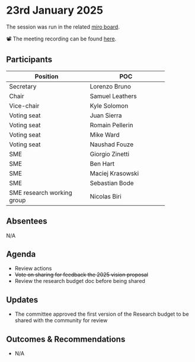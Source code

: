 # 23rd January 2025

The session was run in the related [miro board](https://miro.com/app/board/uXjVKro_lxs=/).&#x20;

📽️ The meeting recording can be found [here](https://drive.google.com/file/d/1rcXSxwjZt69B_JR334rAX5YqiABkItTM/view?usp=sharing).

## Participants

<table><thead><tr><th width="202">Position</th><th width="194">POC</th></tr></thead><tbody><tr><td>Secretary</td><td>Lorenzo Bruno</td></tr><tr><td>Chair</td><td>Samuel Leathers</td></tr><tr><td>Vice-chair</td><td>Kyle Solomon</td></tr><tr><td>Voting seat</td><td>Juan Sierra</td></tr><tr><td>Voting seat</td><td>Romain Pellerin</td></tr><tr><td>Voting seat</td><td>Mike Ward</td></tr><tr><td>Voting seat</td><td>Naushad Fouze </td></tr><tr><td>SME</td><td>Giorgio Zinetti</td></tr><tr><td>SME</td><td>Ben Hart</td></tr><tr><td>SME</td><td>Maciej Krasowski</td></tr><tr><td>SME</td><td>Sebastian Bode</td></tr><tr><td>SME research working group</td><td>Nicolas Biri</td></tr></tbody></table>

## Absentees

N/A

## Agenda

* Review actions
* ~~Vote on sharing for feedback the 2025 vision proposal~~&#x20;
* Review the research budget doc before being shared

## Updates

* The committee approved the first version of the Research budget to be shared with the community for review

## Outcomes & Recommendations

* N/A
